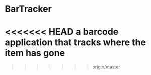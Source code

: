 # BarTracker
<<<<<<< HEAD
a barcode application that tracks where the item has gone
=======
>>>>>>> origin/master
